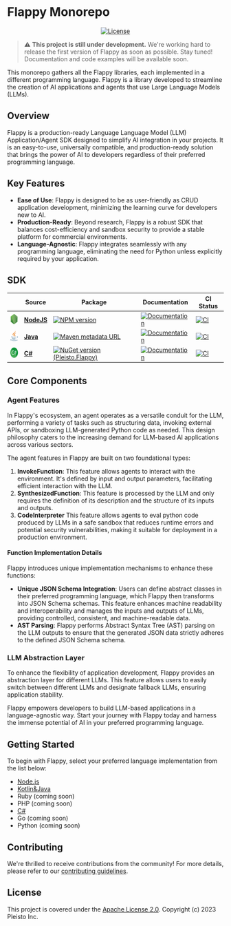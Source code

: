 # Flappy Monorepo

<div align="center">

[![License](https://img.shields.io/github/license/pleisto/flappy.svg)](https://raw.githubusercontent.com/pleisto/flappy/main/LICENSE)

</div>


> :warning: **This project is still under development.** We're working hard to release the first version of Flappy as soon as possible. Stay tuned! Documentation and code examples will be available soon.

This monorepo gathers all the Flappy libraries, each implemented in a different programming language. Flappy is a library developed to streamline the creation of AI applications and agents that use Large Language Models (LLMs).

## Overview

Flappy is a production-ready Language Language Model (LLM) Application/Agent SDK designed to simplify AI integration in your projects. It is an easy-to-use, universally compatible, and production-ready solution that brings the power of AI to developers regardless of their preferred programming language.

## Key Features

- **Ease of Use**: Flappy is designed to be as user-friendly as CRUD application development, minimizing the learning curve for developers new to AI.
- **Production-Ready**: Beyond research, Flappy is a robust SDK that balances cost-efficiency and sandbox security to provide a stable platform for commercial environments.
- **Language-Agnostic**: Flappy integrates seamlessly with any programming language, eliminating the need for Python unless explicitly required by your application.

## SDK

|   | Source | Package | Documentation  | CI Status |
| - | ------ | ------- | -------------- | --------- |
| <img src="./assets/languages/nodejs.png" width=24px height=24px> | [**NodeJS**][NodeJS integration] | [![NPM version](https://img.shields.io/npm/v/%40pleisto/node-flappy/next.svg)](https://npmjs.org/package/@pleisto/node-flappy) | [![Documentation](https://img.shields.io/badge/documentation-documentation.svg)](https://flappy.pleisto.com) | [![CI](https://img.shields.io/github/actions/workflow/status/pleisto/flappy/nodejs-ci.yml.svg)](https://github.com/pleisto/flappy/actions/workflows/nodejs-ci.yml) |
| <img src="./assets/languages/java.svg" width=24px height=24px>    | [**Java**][Kotlin integration]    | [![Maven metadata URL](https://img.shields.io/maven-metadata/v.svg?metadataUrl=https%3A%2F%2Frepo1.maven.org%2Fmaven2%2Fcom%2Fpleisto%2Fflappy%2Fmaven-metadata.xml&color=blue)](https://central.sonatype.com/artifact/com.pleisto/flappy) | [![Documentation](https://img.shields.io/badge/documentation-documentation.svg)](https://javadoc.io/doc/com.pleisto/flappy) | [![CI](https://img.shields.io/github/actions/workflow/status/pleisto/flappy/kotlin-ci.yml.svg)](https://github.com/pleisto/flappy/actions/workflows/kotlin-ci.yml)
| <img src="./assets/languages/csharp.svg" width=24px height=24px>     | [**C#**][C# integration]         | [![NuGet version (Pleisto.Flappy)](https://img.shields.io/nuget/v/Pleisto.Flappy.svg?style=flat-square)](https://www.nuget.org/packages/Pleisto.Flappy/) | [![Documentation](https://img.shields.io/badge/documentation-documentation.svg)](https://flappy.pleisto.com) | [![CI](https://img.shields.io/github/actions/workflow/status/pleisto/flappy/csharp-ci.yml.svg)](https://github.com/pleisto/flappy/actions/workflows/csharp-ci.yml) |

[nodejs integration]: ./packages/nodejs/README.md
[kotlin integration]: ./packages/kotlin/README.md
[c# integration]: ./packages/csharp/README.md

## Core Components

### Agent Features

In Flappy's ecosystem, an agent operates as a versatile conduit for the LLM, performing a variety of tasks such as structuring data, invoking external APIs, or sandboxing LLM-generated Python code as needed. This design philosophy caters to the increasing demand for LLM-based AI applications across various sectors.

The agent features in Flappy are built on two foundational types:

1. **InvokeFunction**: This feature allows agents to interact with the environment. It's defined by input and output parameters, facilitating efficient interaction with the LLM.
2. **SynthesizedFunction**: This feature is processed by the LLM and only requires the definition of its description and the structure of its inputs and outputs.
3. **CodeInterpreter** This feature allows agents to eval python code produced by LLMs in a safe sandbox that reduces runtime errors and potential security vulnerabilities, making it suitable for deployment in a production environment.

#### Function Implementation Details

Flappy introduces unique implementation mechanisms to enhance these functions:

- **Unique JSON Schema Integration**: Users can define abstract classes in their preferred programming language, which Flappy then transforms into JSON Schema schemas. This feature enhances machine readability and interoperability and manages the inputs and outputs of LLMs, providing controlled, consistent, and machine-readable data.
- **AST Parsing**: Flappy performs Abstract Syntax Tree (AST) parsing on the LLM outputs to ensure that the generated JSON data strictly adheres to the defined JSON Schema schema.

### LLM Abstraction Layer

To enhance the flexibility of application development, Flappy provides an abstraction layer for different LLMs. This feature allows users to easily switch between different LLMs and designate fallback LLMs, ensuring application stability.

Flappy empowers developers to build LLM-based applications in a language-agnostic way. Start your journey with Flappy today and harness the immense potential of AI in your preferred programming language.

## Getting Started

To begin with Flappy, select your preferred language implementation from the list below:

- [Node.js](./packages/nodejs/README.md)
- [Kotlin&Java](./packages/kotlin/README.md)
- Ruby (coming soon)
- PHP (coming soon)
- [C#](./packages/csharp/README.md)
- Go (coming soon)
- Python (coming soon)

## Contributing

We're thrilled to receive contributions from the community! For more details, please refer to our [contributing guidelines](./CONTRIBUTING.md).

## License

This project is covered under the [Apache License 2.0](./LICENSE). Copyright (c) 2023 Pleisto Inc.

